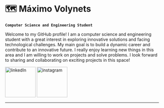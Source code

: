 # 🗺️ Máximo Volynets

**`Computer Science and Engineering Student`**

Welcome to my GitHub profile! I am a computer science and engineering student with a great interest in exploring innovative solutions and facing technological challenges. My main goal is to build a dynamic career and contribute to an innovative future. I really enjoy learning new things in this area and I am willing to work on projects and solve problems. I look forward to sharing and collaborating on exciting projects in this space!

<p align="left">  
   <a href="https://www.linkedin.com/in/m%C3%A1ximo-volynets-437273261" target="_blank">
      <img alt="linkedIn" title="Follow me on my LinkedIn"
      src="https://static.vecteezy.com/system/resources/previews/018/930/584/original/linkedin-logo-linkedin-icon-transparent-free-png.png" width="100"/></a>
   <a href="https://www.instagram.com/maxvolynets14/">
      <img alt="instagram" title="Follow me on my Instagram"
      src="https://img.freepik.com/premium-vector/instagram-vector-social-media-icon-instagram-logo-illustration_153454-578.jpg" width="100"/></a>
</p>

---

